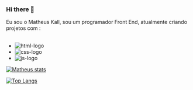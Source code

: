 ### Hi there 👋

Eu sou o Matheus Kall, sou um programador Front End, atualmente criando projetos com :
<br>
<br>

-  <img src="https://img.shields.io/badge/HTML5-E34F26?style=for-the-badge&logo=html5&logoColor=white" alt="html-logo">
-   <img src="https://img.shields.io/badge/CSS3-1572B6?style=for-the-badge&logo=css3&logoColor=white" alt="css-logo">
- <img src="https://img.shields.io/badge/JavaScript-F7DF1E?style=for-the-badge&logo=javascript&logoColor=black" alt="js-logo">


[![Matheus stats](https://github-readme-stats.vercel.app/api?username=Matheuskall)](https://github.com/anuraghazra/github-readme-stats)

[![Top Langs](https://github-readme-stats.vercel.app/api/top-langs/?username=Matheuskall)](https://github.com/anuraghazra/github-readme-stats)

